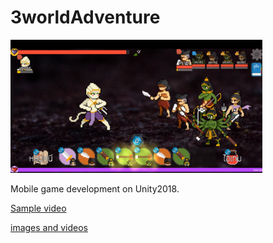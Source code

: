 # 3worldAdventure

<img src="images/demo.png" alt="hi" class="inline" width="80%"/><br>

Mobile game development on Unity2018.

<a href="https://www.youtube.com/watch?v=ZcAhsHYL_os&feature=youtu.be">Sample video</a>

<a href="https://www.instagram.com/explore/tags/3%E0%B8%A0%E0%B8%9Eproject/?hl=th">images and videos</a>

